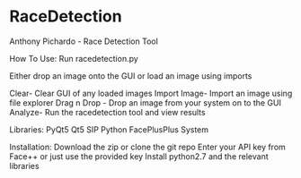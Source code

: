 # RaceDetection
Anthony Pichardo - Race Detection Tool

How To Use:
Run racedetection.py

Either drop an image onto the GUI or load an image using imports

Clear- Clear GUI of any loaded images
Import Image- Import an image using file explorer
Drag n Drop - Drop an image from your system on to the GUI
Analyze- Run the racedetection tool and view results

Libraries:
PyQt5
Qt5
SIP
Python
FacePlusPlus
System

Installation:
Download the zip or clone the git repo
Enter your API key from Face++ or just use the provided key
Install python2.7 and the relevant libraries
